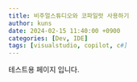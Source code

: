 ```yaml
---
title: 비주얼스튜디오와 코파일럿 사용하기
author: kuns
date: 2024-02-15 11:40:00 +0900
categories: [Dev, IDE]
tags: [visualstudio, copilot, c#]
---
```


테스트용 페이지 입니다.
